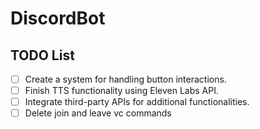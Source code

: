 # DiscordBot

## TODO List
- [ ] Create a system for handling button interactions.
- [ ] Finish TTS functionality using Eleven Labs API.
- [ ] Integrate third-party APIs for additional functionalities.
- [ ] Delete join and leave vc commands